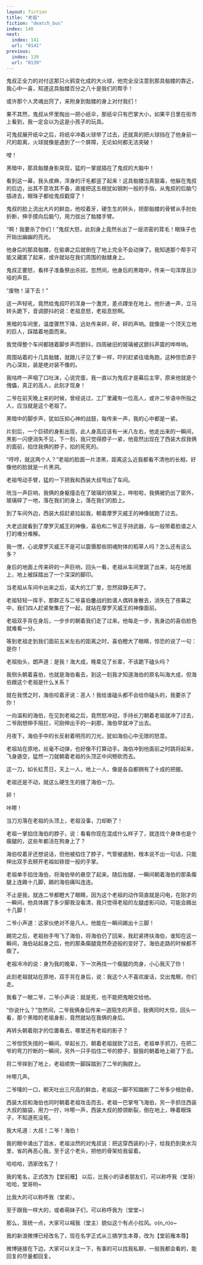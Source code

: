 ```yaml
---
layout: fiction
title: "老祖"
fiction: "deatch_bus"
index: 140
next:
  index: 141
  url: "0141"
previous:
  index: 139
  url: "0139"
---
```

鬼叔正全力的对付这那只火鸦变化成的大火球，他完全没注意到那具骷髅的靠近，我心中一喜，知道这具骷髅百分之八十是我们的帮手！

或许那个人灵魂出窍了，来附身到骷髅的身上对付我们！

果不其然，鬼叔从怀里掏出一把小纸伞，那纸伞只有巴掌大小，如果平日里在街市上看到，我一定会以为这是小孩子的玩具。

可鬼叔展开纸伞之后，将纸伞冲着火球举了过去，还就真的把火球挡在了他身前一尺的距离，火球就像是遇到了一个屏障，无论如何都无法突破！

噌！

黑暗中，那具骷髅身影突现，猛的一掌就插在了鬼叔的大脑中！

看到这一幕，我头皮麻，浑身的汗毛都竖了起来！这具骷髅当真狠毒，他躲在鬼叔的后边，出其不意攻其不备，直接把这五根犹如钢刺一般的手指，从鬼叔的后脑勺插进去，眼珠子都给鬼叔戳穿了！

鬼叔的脸上流出大片的鲜血，他咬着牙，硬生生的转头，把那骷髅的骨臂从手肘处折断，伸手摸向后脑勺，用力拔出了骷髅手臂。

“啊！我要杀了你们！”鬼叔大怒，此刻身上竟然长出了一层浓密的茸毛！眼珠子也开始出幽幽的亮光。

他身后的那具骷髅，在偷袭之后就倒在了地上完全不会动弹了。我知道那个帮手可能又藏匿了起来，或许就站在我们周围的骷髅身上。

鬼叔正要怒，看样子准备祭出杀招，忽然间，他身后的黑暗中，传来一句浑厚且沙哑的声音。

“废物！滚下去！”

这一声轻吼，竟然给鬼叔吓的浑身一个激灵，差点蹲坐在地上。他扑通一声，立马转头跪下，音调颤抖的说：老祖息怒，老祖息怒啊。

黑暗的车间里，温度骤然下降，远处传来砰，砰，砰的声响。就像是一个顶天立地的巨人，踩踏着地面而来。

我觉得整个车间都随着脚步声而颤抖，四周破旧的玻璃被这颤抖声震的哗哗响。

周围站着的十几具骷髅，就跟儿子见了爹一样，吓的赶紧往墙角跑，这种惊恐源于内心深处，装是绝对装不像的。

我咕咚一声咽了口吐沫，心说完蛋，我一直以为鬼叔才是幕后主宰，原来他就是个傀儡，真正的高人，此刻才现身！

二爷在前天晚上来的时候，曾经说过，工厂里藏有一位高人，或许二爷语中所指之人，应当就是这个老祖了。

黑暗中的脚步声，犹如压抑心神的战鼓，每传来一声，我的心中都是一紧。

片刻后，一个巨硕的身影出现，此人身高应该有一米八左右，他走出来的一瞬间，黑影一闪便消失不见，下一刻，我只觉得脖子一紧，他竟然出现在了西装大叔我俩的面前，掐住我俩的脖子，掐的死死的。

“哼哼，就这两个人？”老祖的脸面一片漆黑，距离这么近我都看不清他的长相，好像他的脸就是一片黑洞。

老祖甩动手臂，猛的一下把我和西装大叔甩出了车间。

咣当一声巨响，我俩的身躯撞击在了玻璃的铁架上，哗啦啦，我俩被扔出了窗外，玻璃碎了一地，落在我们的身上，落在我们的脸上。

到了车间外边，西装大叔赶紧拉起我，朝着摩罗灭威王的神像就跑了过去。

大老远就看到了摩罗灭威王的神像，喜伯和二爷正手持武器，与一般带着脸谱之人打的难分难解。

我一愣，心说摩罗灭威王不是可以震慑那些阴魂附体的稻草人吗？怎么还有这么多？

身后的地面上传来砰的一声巨响，回头一看，老祖从车间里跳了出来，站在地面上，地上被踩踏出了一个深深的脚印。

当老祖从车间中出来之后，诺大的工厂里，忽然寂静无声了。

老祖轻轻一挥手，那群正与二爷喜伯鏖战的脸谱人偶转身散去，消失在了夜幕之中，我们四人赶紧聚集在了一起，就站在摩罗灭威王的神像面前。

老祖双手背在身后，一步步的朝着我们走了过来。他每走一步，我身边的喜伯脸色就难看一分。

等到老祖走到我们面前五米左右的距离之时，喜伯瞪大了眼睛，惊恐的说了一句：是你！

老祖抬头，朗声道：是我！海大成，晚辈见了长辈，不该跪下磕头吗？

我侧头朝着喜伯，也就是海伯看去，到这一刻我才知道海伯的原名叫海大成，但海伯跟这个老祖是什么关系？

就在我愣之时，海伯咬着牙说：恶人！我给谁磕头都不会给你磕头的，我要杀了你！

一向温和的海伯，在见到老祖之后，竟然怒冲冠，手持长刀朝着老祖就冲了过去，二爷刚想伸手阻拦，可刚伸出手的一刹那，海伯早就冲了出去。

月夜下，海伯手中的长反射着明亮的刀光，犹如海伯心中无限的怒意。

老祖站在原地，丝毫不动弹，也好像不打算动手。海伯冲到他面前之时跳将起来，飞身遁空，猛然一刀就朝着老祖的头顶正中间劈砍而去。

这一刀，如长虹贯日，天上一人，地上一人，像是各自都拥有了十成的把握。

老祖还是不动，就这么硬生生的接了海伯一刀。

砰！

咔嚓！

当刀刃落在老祖的头顶上，老祖没事，刀却断了！

老祖一掌掐住海伯的脖子，说：看看你现在混成什么样子了，就连找个身体也是个瘸腿的，这些年都活在狗身上了？

海伯咬着牙还想说话，但他被掐住了脖子，气管被遏制，根本说不出一句话，只能伸出双手去掰开老祖如铁钳一般的手掌。

老祖单手掐住海伯，将海伯举的悬空了起来。随后抬腿，一瞬间朝着海伯的那条瘸腿上连踢十几脚，踢的海伯痛叫连连。

不止是我，就连二爷都瞪大了眼睛，因为这个老祖的动作简直就是闪电，在刚才的一瞬间，他具体踢了多少脚我没看清，我只觉得老祖的左腿虚影闪动，可能会踢出十几脚！

二爷小声道：这家伙绝对不是凡人，他能在一瞬间踢出十三脚！

踢完之后，老祖抬手甩飞了海伯，将海伯仍了回来，我赶紧搀扶海伯，谁知在这一瞬间，海伯站起身之后，他的那条瘸腿竟然奇迹般的变好了。海伯走路的时候都不瘸了。

老祖冷冷的说：身为我的晚辈，下一次再找一个瘸腿的肉身，小心我灭了你！

此刻老祖就站在原地，双手背在身后，说：我这个人不喜欢废话，交出鬼眼，你们走。

我看了一眼二爷，二爷小声说：就是死，也不能把鬼眼交给他。

“你说什么？”忽然间，二爷我俩身后传来一道陌生的声音，我俩同时大惊，回头一看，那个黑暗的老祖身影，竟然就站在我俩的身后。

再转头朝着刚才的位置看去，哪里还有老祖的影子？

二爷惊慌失措的一瞬间，举起长刀，朝着老祖就砍了过去，老祖单手抓刀，在把二爷的弯刀拧断的一瞬间，另外一只手掐住二爷的脖子，狠狠的朝着地上砸了下去。

将二爷摔到了地上，老祖顺势一脚踩踏到了二爷的胸腔上。

咔嚓几声。

二爷噗的一口，朝天吐出三尺高的鲜血，老祖这一脚不知踹断了二爷多少根肋骨。

西装大叔和海伯也同时朝着老祖攻击而去，老祖一巴掌甩飞海伯，另一手抓住西装大叔的脑袋，用力一拧，咔嚓一声，西装大叔的脖颈断裂，倒在地上，睁着眼珠子，不知道死没死。

我大吼道：大叔！二爷！海伯！

我的眼中涌出了泪水，老祖淡然的对鬼叔说：把这穿西装的小子，给我扔到臭水沟里，省的再恶心我，至于这个老头，把他的骨架给我留着。



哈哈哈，洒家改名了！



我的笔名，正式改为【堂前雁】  以后，比我小的读者朋友们，可以称呼我（堂哥）哈哈，堂哥哟~

比我大的可以称呼我（堂弟）。

至于跟我一样大的，或者萌妹子们，可以称呼我为（堂堂~）

那么，笼统一点，大家可以喊我（堂主）貌似这个有点小拉风。o(n_n)o~

我的新浪微博已经改名了，现在名字正式从三搞学生本尊，改为【堂前雁本尊】

微博链接在下边，大家可以关注一下，有事的可以找我私聊，一般我都会看的，能回复的尽量都回复。